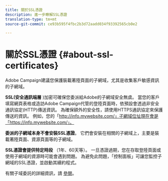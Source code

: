 ```yaml
---
title: 關於SSL憑證
description: 進一步瞭解SSL憑證
translation-type: tm+mt
source-git-commit: ce93b595f4fbc2b3d72aadd034f93392565cb0e2

---
```



# 關於SSL憑證 {#about-ssl-certificates}

Adobe Campaign建議您保護裝載著陸頁面的子網域，尤其是收集客戶敏感資訊的子網域。

**SSL(安全通訊端層** )加密可確保您委派給Adobe的子網域安全無虞。 當您的客戶填寫網頁表格或造訪Adobe Campaign代管的登陸頁面時，依預設會透過非安全通訊協定(HTTP)傳送資訊。 為確保額外的安全性，請使用HTTPS通訊協定來保護傳送的資訊。 例如，您的「http://info.mywebsite.com/」子網域位址現在會是「https://info.mywebsite.com/」。

**委派的子網域本身不會安裝SSL憑證**。 它們會安裝在相關的子網域上，主要是裝載著陸頁面、資源頁面等的子網域。

**SSL憑證會提供特定時段** （1年、60天等）。 一旦憑證過期，您在存取登陸頁面或使用子網域的資源時可能會遇到問題。 為避免此問題，「控制面板」可讓您監控子網域的SSL憑證，並啟動其續約程式。

有關子域委託的詳細資訊，請 [參閱](https://helpx.adobe.com/campaign/kb/domain-name-delegation.html)。
